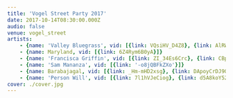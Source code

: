 ```yaml
---
title: 'Vogel Street Party 2017'
date: 2017-10-14T08:30:00.000Z
audio: false
venue: vogel_street
artists:
    - {name: 'Valley Bluegrass', vid: [{link: VQsiHV_D4Z8}, {link: AlRW_jZCAHA}]}
    - {name: Maryland, vid: [{link: 6Z4Rym6B0yA}]}
    - {name: 'Francisca Griffin', vid: [{link: ZI_34Es6Crc}, {link: CBpi62M7U4c}]}
    - {name: 'Sam Mananza', vid: [{link: '-o8jQBFkZXo'}]}
    - {name: Barabajagal, vid: [{link: _Hm-mHD2xsg}, {link: DApoyCrDJ9Q}]}
    - {name: 'Person Will', vid: [{link: 7l1hVJeCiog}, {link: d5A8koY52GY}]}
cover: ./cover.jpg
---
```

